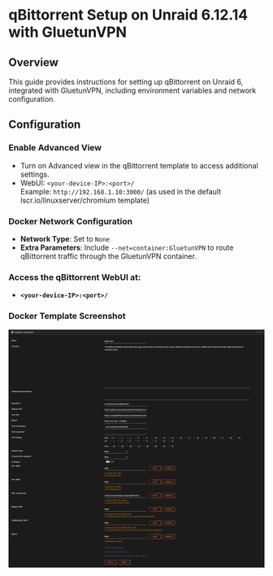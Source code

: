 # qBittorrent Setup on Unraid 6.12.14 with GluetunVPN

## Overview
This guide provides instructions for setting up qBittorrent on Unraid 6, integrated with GluetunVPN, including environment variables and network configuration.

## Configuration

### Enable Advanced View
- Turn on Advanced view in the qBittorrent template to access additional settings.
- WebUI: `<your-device-IP>:<port>/`    
  Example: `http://192.168.1.10:3000/` (as used in the default lscr.io/linuxserver/chromium template)

### Docker Network Configuration
- **Network Type**: Set to `None`
- **Extra Parameters**: Include `--net=container:GluetunVPN` to route qBittorrent traffic through the GluetunVPN container.

### Access the qBittorrent WebUI at: 
- **`<your-device-IP>:<port>/`**

### Docker Template Screenshot
![Screenshot of the qBittorrent Docker template](https://github.com/RzrZrx/Gluetun-qBittorrent-Port-Updater-Script-For-unRAID/blob/main/Setup/img/qBittorrent_template.png)
